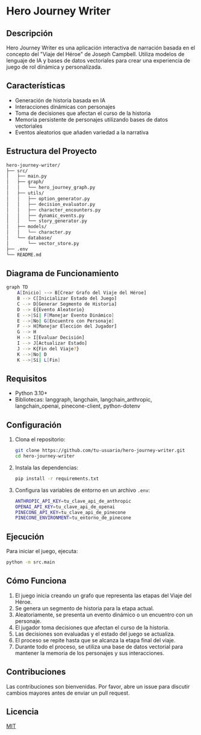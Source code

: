 # Hero Journey Writer

## Descripción
Hero Journey Writer es una aplicación interactiva de narración basada en el concepto del "Viaje del Héroe" de Joseph Campbell. Utiliza modelos de lenguaje de IA y bases de datos vectoriales para crear una experiencia de juego de rol dinámica y personalizada.

## Características
- Generación de historia basada en IA
- Interacciones dinámicas con personajes
- Toma de decisiones que afectan el curso de la historia
- Memoria persistente de personajes utilizando bases de datos vectoriales
- Eventos aleatorios que añaden variedad a la narrativa

## Estructura del Proyecto
```bash
hero-journey-writer/
├── src/
│   ├── main.py
│   ├── graph/
│   │   └── hero_journey_graph.py
│   ├── utils/
│   │   ├── option_generator.py
│   │   ├── decision_evaluator.py
│   │   ├── character_encounters.py
│   │   ├── dynamic_events.py
│   │   └── story_generator.py
│   ├── models/
│   │   └── character.py
│   └── database/
│       └── vector_store.py
├── .env
└── README.md
```

## Diagrama de Funcionamiento
```bash
graph TD
    A[Inicio] --> B[Crear Grafo del Viaje del Héroe]
    B --> C[Inicializar Estado del Juego]
    C --> D[Generar Segmento de Historia]
    D --> E{Evento Aleatorio}
    E -->|Sí| F[Manejar Evento Dinámico]
    E -->|No| G[Encuentro con Personaje]
    F --> H[Manejar Elección del Jugador]
    G --> H
    H --> I[Evaluar Decisión]
    I --> J[Actualizar Estado]
    J --> K{Fin del Viaje?}
    K -->|No| D
    K -->|Sí| L[Fin]
```

## Requisitos
- Python 3.10+
- Bibliotecas: langgraph, langchain, langchain_anthropic, langchain_openai, pinecone-client, python-dotenv

## Configuración
1. Clona el repositorio:
   ```bash
   git clone https://github.com/tu-usuario/hero-journey-writer.git
   cd hero-journey-writer
   ```

2. Instala las dependencias:
   ```bash
   pip install -r requirements.txt
   ```

3. Configura las variables de entorno en un archivo `.env`:
   ```bash
   ANTHROPIC_API_KEY=tu_clave_api_de_anthropic
   OPENAI_API_KEY=tu_clave_api_de_openai
   PINECONE_API_KEY=tu_clave_api_de_pinecone
   PINECONE_ENVIRONMENT=tu_entorno_de_pinecone
   ```

## Ejecución
Para iniciar el juego, ejecuta:
   ```bash
python -m src.main
   ```

## Cómo Funciona
1. El juego inicia creando un grafo que representa las etapas del Viaje del Héroe.
2. Se genera un segmento de historia para la etapa actual.
3. Aleatoriamente, se presenta un evento dinámico o un encuentro con un personaje.
4. El jugador toma decisiones que afectan el curso de la historia.
5. Las decisiones son evaluadas y el estado del juego se actualiza.
6. El proceso se repite hasta que se alcanza la etapa final del viaje.
7. Durante todo el proceso, se utiliza una base de datos vectorial para mantener la memoria de los personajes y sus interacciones.

## Contribuciones
Las contribuciones son bienvenidas. Por favor, abre un issue para discutir cambios mayores antes de enviar un pull request.

## Licencia
[MIT](https://choosealicense.com/licenses/mit/)
